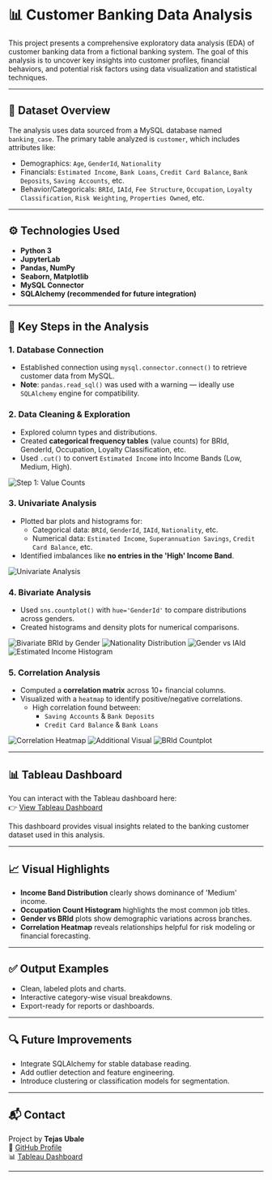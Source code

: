 # 📊 Customer Banking Data Analysis

This project presents a comprehensive exploratory data analysis (EDA) of customer banking data from a fictional banking system. The goal of this analysis is to uncover key insights into customer profiles, financial behaviors, and potential risk factors using data visualization and statistical techniques.

---

## 📁 Dataset Overview

The analysis uses data sourced from a MySQL database named `banking_case`. The primary table analyzed is `customer`, which includes attributes like:

- Demographics: `Age`, `GenderId`, `Nationality`
- Financials: `Estimated Income`, `Bank Loans`, `Credit Card Balance`, `Bank Deposits`, `Saving Accounts`, etc.
- Behavior/Categoricals: `BRId`, `IAId`, `Fee Structure`, `Occupation`, `Loyalty Classification`, `Risk Weighting`, `Properties Owned`, etc.

---

## ⚙️ Technologies Used

- **Python 3**
- **JupyterLab**
- **Pandas, NumPy**
- **Seaborn, Matplotlib**
- **MySQL Connector**
- **SQLAlchemy (recommended for future integration)**

---

## 📌 Key Steps in the Analysis

### 1. **Database Connection**
- Established connection using `mysql.connector.connect()` to retrieve customer data from MySQL.
- **Note**: `pandas.read_sql()` was used with a warning — ideally use `SQLAlchemy` engine for compatibility.

### 2. **Data Cleaning & Exploration**
- Explored column types and distributions.
- Created **categorical frequency tables** (value counts) for BRId, GenderId, Occupation, Loyalty Classification, etc.
- Used `.cut()` to convert `Estimated Income` into Income Bands (Low, Medium, High).

![Step 1: Value Counts](1st.png)

### 3. **Univariate Analysis**
- Plotted bar plots and histograms for:
  - Categorical data: `BRId`, `GenderId`, `IAId`, `Nationality`, etc.
  - Numerical data: `Estimated Income`, `Superannuation Savings`, `Credit Card Balance`, etc.
- Identified imbalances like **no entries in the 'High' Income Band**.

![Univariate Analysis](2nd.png)

### 4. **Bivariate Analysis**
- Used `sns.countplot()` with `hue='GenderId'` to compare distributions across genders.
- Created histograms and density plots for numerical comparisons.

![Bivariate BRId by Gender](3rd.png)
![Nationality Distribution](4th.png)
![Gender vs IAId](5th.png)
![Estimated Income Histogram](6th.png)

### 5. **Correlation Analysis**
- Computed a **correlation matrix** across 10+ financial columns.
- Visualized with a `heatmap` to identify positive/negative correlations.
  - High correlation found between:
    - `Saving Accounts` & `Bank Deposits`
    - `Credit Card Balance` & `Bank Loans`

![Correlation Heatmap](7th.png)
![Additional Visual](8th.png)
![BRId Countplot](9th.png)

---

## 📊 Tableau Dashboard

You can interact with the Tableau dashboard here:  
👉 [View Tableau Dashboard](https://public.tableau.com/views/Banking_17502797323420/Dashboard1?:language=en-US&publish=yes&:sid=&:redirect=auth&:display_count=n&:origin=viz_share_link)

This dashboard provides visual insights related to the banking customer dataset used in this analysis.

---

## 📈 Visual Highlights

- **Income Band Distribution** clearly shows dominance of 'Medium' income.
- **Occupation Count Histogram** highlights the most common job titles.
- **Gender vs BRId** plots show demographic variations across branches.
- **Correlation Heatmap** reveals relationships helpful for risk modeling or financial forecasting.

---

## ✅ Output Examples

- Clean, labeled plots and charts.
- Interactive category-wise visual breakdowns.
- Export-ready for reports or dashboards.

---

## 🔍 Future Improvements

- Integrate SQLAlchemy for stable database reading.
- Add outlier detection and feature engineering.
- Introduce clustering or classification models for segmentation.

---

## 📬 Contact

Project by **Tejas Ubale**  
🔗 [GitHub Profile](https://github.com/Tejas252002)  
📊 [Tableau Dashboard](https://public.tableau.com/views/Banking_17502797323420/Dashboard1?:language=en-US&publish=yes&:sid=&:redirect=auth&:display_count=n&:origin=viz_share_link)

---
